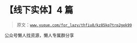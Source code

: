 # 【线下实体】4 篇

> 原文：[`www.yuque.com/for_lazy/thfiu8/kz85kq7trp2gek99`](https://www.yuque.com/for_lazy/thfiu8/kz85kq7trp2gek99)

<ne-p id="u60618d02" data-lake-id="u60618d02"><ne-text id="uc31a2ac0">公众号懒人找资源，懒人专属群分享</ne-text></ne-p>